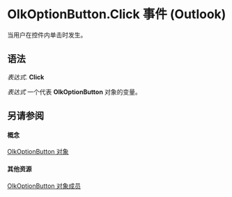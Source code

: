 
# OlkOptionButton.Click 事件 (Outlook)

当用户在控件内单击时发生。


## 语法

 _表达式_. **Click**

 _表达式_ 一个代表 **OlkOptionButton** 对象的变量。


## 另请参阅


#### 概念


[OlkOptionButton 对象](a7aab427-a2f0-a153-f558-c13559610c99.md)
#### 其他资源


[OlkOptionButton 对象成员](e5d545e6-496f-6a11-af73-faa3eb20647c.md)
